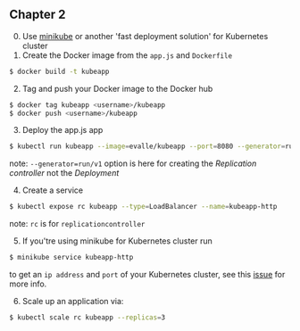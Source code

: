 ## Chapter 2

0. Use [minikube](https://github.com/kubernetes/minikube) or another 'fast deployment solution' for Kubernetes cluster
1. Create the Docker image from the `app.js` and `Dockerfile`
``` bash
$ docker build -t kubeapp
```
2. Tag and push your Docker image to the Docker hub
``` bash
$ docker tag kubeapp <username>/kubeapp
$ docker push <username>/kubeapp
```
3. Deploy the app.js app
``` bash
$ kubectl run kubeapp --image=evalle/kubeapp --port=8080 --generator=run/v1
```
note: `--generator=run/v1` option is here for creating the *Replication controller* not the *Deployment*

4. Create a service
``` bash
$ kubectl expose rc kubeapp --type=LoadBalancer --name=kubeapp-http
```
note: `rc` is for `replicationcontroller`

5.  If you'tre using minikube for Kubernetes cluster run
``` bash
$ minikube service kubeapp-http
```
to get an `ip address` and `port` of your Kubernetes cluster, see this [issue](https://github.com/kubernetes/minikube/issues/384) for more info.

6. Scale up an application via:
``` bash
$ kubectl scale rc kubeapp --replicas=3
```

